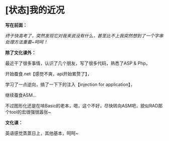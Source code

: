 # [状态]我的近况

**写在前面：**

_终于快高考了，突然发现它对我来说没有什么，甚至比不上我突然想到了一个字串处理方法重要~呵呵！_

**除了文化课外：**

最近干了很多事情，认识了几个朋友，写了很多代码，熟悉了ASP & Php，

开始蚕食.net【感觉不爽，api开始累赘了】，

学习了一点逆向，搞了一下下的注入【injection for application】，

继续蚕食ASM...

不过图形化还是在啃Basic的老本，嗯，这个不好，尽快转向ASM吧，貌似RAD那个tool的宏很强很嚣张~

**文化课：**

英语感觉蒸蒸日上，其他基本，呵呵~

